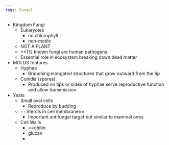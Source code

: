 ```yaml
---
tags: Fungal
---
```

- Kingdom Fungi
	- Eukaryotes
		- no chlorophyll
		- non-motile
	- NOT A PLANT
	- <<1% known fungi are human pathogens
	- Essential role in ecosystem breaking down dead matter
- MOLDS features
	- Hyphae
		- Branching elongated structures that grow outward from the tip
	- Conidia (spores)
		- Produced on tips or sides of hyphae serve reproductive function and allow transmission
- Yeats
	- Small oval cells
		- Reproduce by budding
	- ==Sterols in cell membrane==
		- Important antifungal target but similar to mammal ones
	- Cell Walls
		- ==chitin
		- glucan
		- 